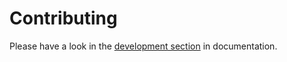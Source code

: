 # Contributing

Please have a look in the [development section][1] in documentation.

[1]: https://docs.typo3.org/p/sourcebroker/t3api/main/en-us/Miscellaneous/Development/Index.html
